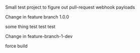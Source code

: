 Small test project to figure out pull-request webhook payloads

Change in feature branch 1.0.0

some thing 
test test test

Change in feature-branch-1-dev

force build
